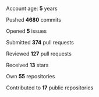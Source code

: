 Account age: **5** years

Pushed **4680** commits

Opened **5** issues

Submitted **374** pull requests

Reviewed **127** pull requests

Received **13** stars

Own **55** repositories

Contributed to **17** public repositories

